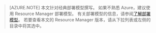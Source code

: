 > [AZURE.NOTE]
> 本文针对经典部署模型撰写。 如果不熟悉 Azure，建议使用 Resource Manager 部署模型。 有关部署模型的信息，请参阅[了解部署模型](/documentation/articles/resource-manager-deployment-model/)。 若要查看本文的 Resource Manager 版本，请从下拉列表或左侧的目录中将其选中。
>
>